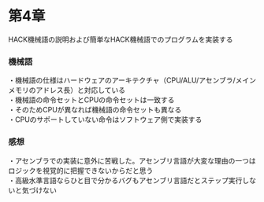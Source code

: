 # 第4章
HACK機械語の説明および簡単なHACK機械語でのプログラムを実装する  

### 機械語
・機械語の仕様はハードウェアのアーキテクチャ（CPU/ALU/アセンブラ/メインメモリのアドレス長）と対応している  
・機械語の命令セットとCPUの命令セットは一致する  
・そのためCPUが異なれば機械語の命令セットも異なる  
・CPUのサポートしていない命令はソフトウェア側で実装する

### 感想
・アセンブラでの実装に意外に苦戦した。アセンブリ言語が大変な理由の一つはロジックを視覚的に把握できないからだと思う  
・高級水準言語ならひと目で分かるバグもアセンブリ言語だとステップ実行しないと気づけない
